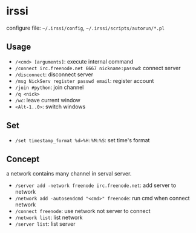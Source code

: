 # irssi

configure file: `~/.irssi/config`, `~/.irssi/scripts/autorun/*.pl`

## Usage

* `/<cmd> [arguments]`: execute internal command
* `/connect irc.freenode.net 6667 nickname:passwd`: connect server
* `/disconnect`: disconnect server
* `/msg NickServ register passwd email`: register account
* `/join #python`: join channel
* `/q <nick>`
* `/wc`: leave current window
* `<Alt-1..0>`: switch windows

## Set

* `/set timestamp_format %d>%H:%M:%S`: set time's format

## Concept

a network contains many channel in serval server.

* `/server add -network freenode irc.freenode.net`: add server to network
* `/network add -autosendcmd "<cmd>" freenode`: run cmd when connect network
* `/connect freenode`: use network not server to connect
* `/network list`: list network
* `/server list`: list server
